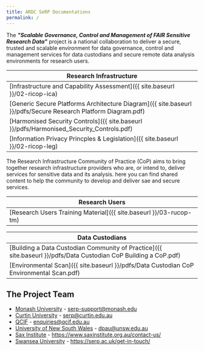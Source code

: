 ```yaml
---
title: ARDC SeRP Documentations
permalink: /
---
```


The ***"Scalable Governance, Control and Management of FAIR Sensitive Research Data"*** project is a national collaboration to deliver a secure, trusted and scalable environment for data governance, control and management services for data custodians and secure remote data analysis environments for research users.


| Research Infrastructure |
| --- |
| [Infrastructure and Capability Assessment]({{ site.baseurl }}/02-ricop-ica) |
| [Generic Secure Platforms Architecture Diagram]({{ site.baseurl }}/pdfs/Secure Research Platform Diagram.pdf) |
| [Harmonised Security Controls]({{ site.baseurl }}/pdfs/Harmonised_Security_Controls.pdf) |
| [Information Privacy Princples & Legislation]({{ site.baseurl }}/02-ricop-leg) |

The Research Infrastructure Community of Practice (CoP) aims to bring together research infrastructure providers who are, or intend to, deliver services for sensitive data and its analysis. here you can find shared content to help the community to develop and deliver sae and secure services.

| Research Users |
| --- |
| [Research Users Training Material]({{ site.baseurl }}/03-rucop-tm) |

| Data Custodians |
| --- |
| [Building a Data Custodian Community of Practice]({{ site.baseurl }}/pdfs/Data Custodian CoP Building a CoP.pdf) |
| [Environmental Scan]({{ site.baseurl }}/pdfs/Data Custodian CoP Environmental Scan.pdf) |


## The Project Team

* [Monash University](https://www.monash.edu) - serp-support@monash.edu
* [Curtin University](https://www.curtin.edu.au/) - serp@curtin.edu.au
* [QCIF](https://www.qcif.edu.au/) - enquiries@qcif.edu.au
* [University of New South Wales](https://www.unsw.edu.au/) - dpau@unsw.edu.au
* [Sax Institute](https://www.saxinstitute.org.au/) - https://www.saxinstitute.org.au/contact-us/
* [Swansea University](https://www.swansea.ac.uk/) - https://serp.ac.uk/get-in-touch/
